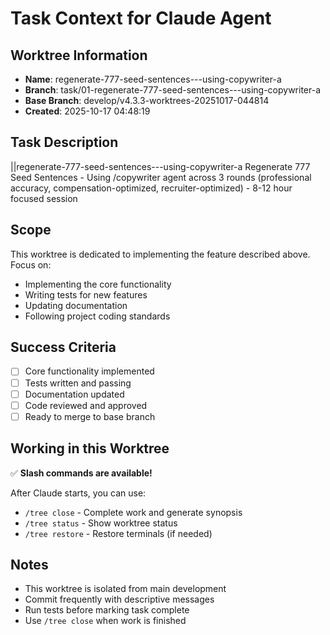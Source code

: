 # Task Context for Claude Agent

## Worktree Information
- **Name**: regenerate-777-seed-sentences---using-copywriter-a
- **Branch**: task/01-regenerate-777-seed-sentences---using-copywriter-a
- **Base Branch**: develop/v4.3.3-worktrees-20251017-044814
- **Created**: 2025-10-17 04:48:19

## Task Description

||regenerate-777-seed-sentences---using-copywriter-a Regenerate 777 Seed Sentences - Using /copywriter agent across 3 rounds (professional accuracy, compensation-optimized, recruiter-optimized) - 8-12 hour focused session

## Scope

This worktree is dedicated to implementing the feature described above. Focus on:
- Implementing the core functionality
- Writing tests for new features
- Updating documentation
- Following project coding standards

## Success Criteria

- [ ] Core functionality implemented
- [ ] Tests written and passing
- [ ] Documentation updated
- [ ] Code reviewed and approved
- [ ] Ready to merge to base branch

## Working in this Worktree

✅ **Slash commands are available!**

After Claude starts, you can use:
- `/tree close` - Complete work and generate synopsis
- `/tree status` - Show worktree status
- `/tree restore` - Restore terminals (if needed)

## Notes

- This worktree is isolated from main development
- Commit frequently with descriptive messages
- Run tests before marking task complete
- Use `/tree close` when work is finished

